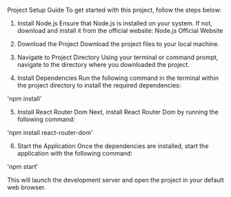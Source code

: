 
Project Setup Guide
To get started with this project, follow the steps below:

1. Install Node.js
Ensure that Node.js is installed on your system. If not, download and install it from the official website: Node.js Official Website

2. Download the Project
Download the project files to your local machine.

3. Navigate to Project Directory
Using your terminal or command prompt, navigate to the directory where you downloaded the project.

4. Install Dependencies
Run the following command in the terminal within the project directory to install the required dependencies:

'npm install'

5. Install React Router Dom
Next, install React Router Dom by running the following command:

'npm install react-router-dom'

6. Start the Application
Once the dependencies are installed, start the application with the following command:

'npm start'

This will launch the development server and open the project in your default web browser.
